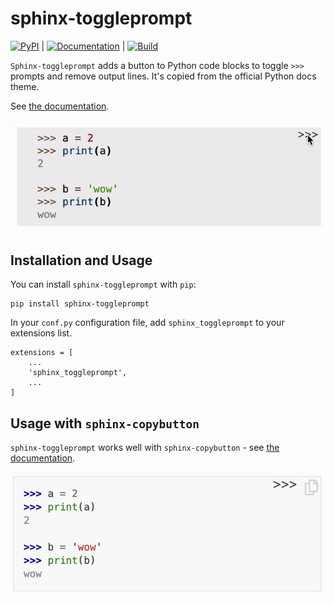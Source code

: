 # sphinx-toggleprompt

  [![PyPI](https://img.shields.io/pypi/v/sphinx-toggleprompt.svg)](https://pypi.org/project/sphinx-toggleprompt/) 
| [![Documentation](https://readthedocs.org/projects/sphinx-toggleprompt/badge/?version=stable)](https://sphinx-toggleprompt.readthedocs.io/en/stable/?badge=stable)
| [![Build](https://github.com/jurasofish/sphinx-toggleprompt/workflows/build/badge.svg?branch=master)](https://github.com/jurasofish/sphinx-toggleprompt/actions)


``Sphinx-toggleprompt`` adds a button to Python code blocks to
toggle ``>>>`` prompts and remove output lines. It's copied
from the official Python docs theme.

See [the documentation](https://sphinx-toggleprompt.readthedocs.io/en/master/).

![](doc/_static/example.gif)

## Installation and Usage

You can install `sphinx-toggleprompt` with `pip`:

```
pip install sphinx-toggleprompt
```

In your `conf.py` configuration file, add `sphinx_toggleprompt` to your extensions list.

```
extensions = [
    ...
    'sphinx_toggleprompt',
    ...
]
```

## Usage with ``sphinx-copybutton``

``sphinx-toggleprompt`` works well with ``sphinx-copybutton`` - see 
[the documentation](https://sphinx-toggleprompt.readthedocs.io/en/master/).

![](doc/_static/with_copybutton.png)
